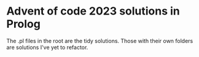 # Advent of code 2023 solutions in Prolog

The .pl files in the root are the tidy solutions.
Those with their own folders are solutions I've yet
to refactor.
